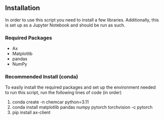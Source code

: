 ## Installation

In order to use this script you need to install a few libraries. Additionally, this is set up as a Jupyter Notebook and should be run as such. 

### Required Packages 

* Ax
* Matplotlib
* pandas
* NumPy 


### Recommended Install (conda)

To easily install the required packages and set up the environment needed to run this script, run the following lines of code (in order)

1. conda create -n chemcar python=3.11
2. conda install matplotlib pandas numpy pytorch torchvision -c pytorch
3. pip install ax-client
